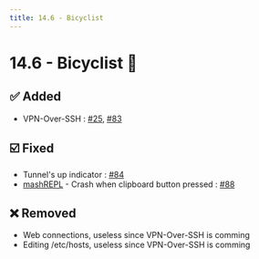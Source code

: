 ```yaml
---
title: 14.6 - Bicyclist
---
```

# 14.6 - Bicyclist :bicyclist:
## :white_check_mark: Added
* VPN-Over-SSH : [#25](https://github.com/isontheline/pro.webssh.net/issues/25), [#83](https://github.com/isontheline/pro.webssh.net/issues/83)

## :ballot_box_with_check: Fixed
* Tunnel's up indicator : [#84](https://github.com/isontheline/pro.webssh.net/issues/84)
* [mashREPL](/documentation/mashREPL) - Crash when clipboard button pressed : [#88](https://github.com/isontheline/pro.webssh.net/issues/88)

## :x: Removed
* Web connections, useless since VPN-Over-SSH is comming
* Editing /etc/hosts, useless since VPN-Over-SSH is comming